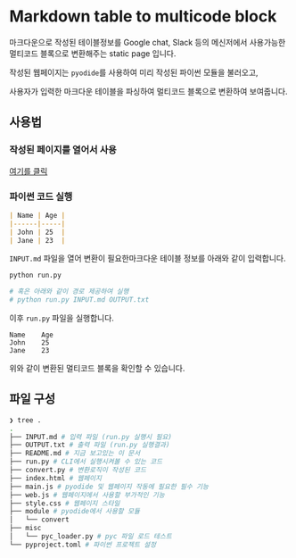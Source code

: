 # Markdown table to multicode block

마크다운으로 작성된 테이블정보를 Google chat, Slack 등의 메신저에서 사용가능한 멀티코드 블록으로 변환해주는 static page 입니다.

작성된 웹페이지는 `pyodide`를 사용하여 미리 작성된 파이썬 모듈을 불러오고,

사용자가 입력한 마크다운 테이블을 파싱하여 멀티코드 블록으로 변환하여 보여줍니다.

## 사용법

### 작성된 페이지를 열어서 사용

[여기를 클릭](https://sc-ahn.github.io/md-table-to-multicode/)

### 파이썬 코드 실행

```markdown
| Name | Age |
|------|-----|
| John | 25  |
| Jane | 23  |
```

`INPUT.md` 파일을 열어 변환이 필요한마크다운 테이블 정보를 아래와 같이 입력합니다.

```bash
python run.py

# 혹은 아래와 같이 경로 제공하여 실행
# python run.py INPUT.md OUTPUT.txt
```

이후 `run.py` 파일을 실행합니다.

```plaintext
Name    Age
John    25 
Jane    23 
```

위와 같이 변환된 멀티코드 블록을 확인할 수 있습니다.

## 파일 구성

```bash
❯ tree .
.
├── INPUT.md # 입력 파일 (run.py 실행시 필요)
├── OUTPUT.txt # 출력 파일 (run.py 실행결과)
├── README.md # 지금 보고있는 이 문서
├── run.py # CLI에서 실행시켜볼 수 있는 코드
├── convert.py # 변환로직이 작성된 코드
├── index.html # 웹페이지
├── main.js # pyodide 및 웹페이지 작동에 필요한 필수 기능
├── web.js # 웹페이지에서 사용할 부가적인 기능
├── style.css # 웹페이지 스타일
├── module # pyodide에서 사용할 모듈
│   └── convert
├── misc
│   └── pyc_loader.py # pyc 파일 로드 테스트
└── pyproject.toml # 파이썬 프로젝트 설정
```
